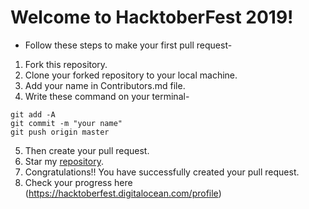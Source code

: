 # Welcome to HacktoberFest 2019!

* Follow these steps to make your first pull request-

1. Fork this repository.
2. Clone your forked repository to your local machine.
3. Add your name in Contributors.md file.
4. Write these command on your terminal-
```
git add -A
git commit -m "your name"
git push origin master
```
5. Then create your pull request.
6. Star my [repository](https://github.com/alicejohn110alicejohn110/HacktoberFest2019).
7. Congratulations!! You have successfully created your pull request.
8. Check your progress here (https://hacktoberfest.digitalocean.com/profile)
